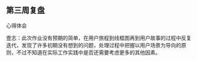 ## 第三周复盘

心得体会

壹志：此次作业没有预期的简单，在用户旅程到线框图再到用户故事的过程中反复迭代，发现了许多初期没有想到的问题，处理过程中把握以用户场景为导向的原则，不过不知道在实际工作实践中是否还需要考虑更多的其他因素。
